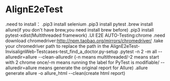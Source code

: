 # AlignE2eTest
.need to install：
.pip3 install selenium
.pip3 install pytest
.brew install allure(if you don't have brew,you need install brew before)
.pip3 install pytest-xdist(Multithreaded framework)
.UI E2E AUTO-Testing:chrome
.need download chromedriver:http://npm.taobao.org/mirrors/chromedriver/
.take your chromedriver path to replace the path in the AlignE2eTest-InvisalignWeb-Testcases-test_find_a_doctor.py-setup
.pytest -n 2 -m all --alluredir=allure --clean-alluredir (-n means multithreaded/-2 means start with 2 chrome once/-m means running the label for PyTest is modifiable/ --alluredir=allure means generate the original report for Allure)
.allure generate allure -o allure_html --clean(create html report)
